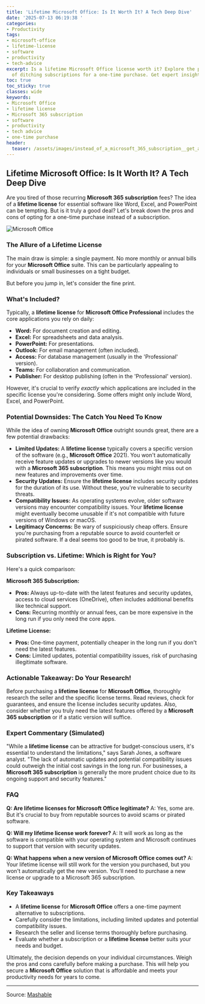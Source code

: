 ```yaml
---
title: 'Lifetime Microsoft Office: Is It Worth It? A Tech Deep Dive'
date: '2025-07-13 06:19:38 '
categories:
- Productivity
tags:
- microsoft-office
- lifetime-license
- software
- productivity
- tech-advice
excerpt: Is a lifetime Microsoft Office license worth it? Explore the pros & cons
  of ditching subscriptions for a one-time purchase. Get expert insights & advice.
toc: true
toc_sticky: true
classes: wide
keywords:
- Microsoft Office
- lifetime license
- Microsoft 365 subscription
- software
- productivity
- tech advice
- one-time purchase
header:
  teaser: /assets/images/instead_of_a_microsoft_365_subscription__get_a_lif_20250713061938.jpg
---
```


## Lifetime Microsoft Office: Is It Worth It? A Tech Deep Dive

Are you tired of those recurring **Microsoft 365 subscription** fees? The idea of a **lifetime license** for essential software like Word, Excel, and PowerPoint can be tempting. But is it truly a good deal? Let's break down the pros and cons of opting for a one-time purchase instead of a subscription.

![Microsoft Office](https://helios-i.mashable.com/imagery/articles/0667gNuHiNigC3qUjkiDGBS/hero-image.jpg)

### The Allure of a Lifetime License

The main draw is simple: a single payment. No more monthly or annual bills for your **Microsoft Office** suite. This can be particularly appealing to individuals or small businesses on a tight budget.

But before you jump in, let's consider the fine print.

### What's Included?

Typically, a **lifetime license** for **Microsoft Office Professional** includes the core applications you rely on daily:

*   **Word:** For document creation and editing.
*   **Excel:** For spreadsheets and data analysis.
*   **PowerPoint:** For presentations.
*   **Outlook:** For email management (often included).
*   **Access:** For database management (usually in the 'Professional' version).
*   **Teams:** For collaboration and communication.
*   **Publisher:** For desktop publishing (often in the 'Professional' version).

However, it's crucial to verify *exactly* which applications are included in the specific license you're considering. Some offers might only include Word, Excel, and PowerPoint.

### Potential Downsides: The Catch You Need To Know

While the idea of owning **Microsoft Office** outright sounds great, there are a few potential drawbacks:

*   **Limited Updates:** A **lifetime license** typically covers a specific version of the software (e.g., **Microsoft Office** 2021). You won't automatically receive feature updates or upgrades to newer versions like you would with a **Microsoft 365 subscription**. This means you might miss out on new features and improvements over time.
*   **Security Updates:** Ensure the **lifetime license** includes security updates for the duration of its use. Without these, you're vulnerable to security threats.
*   **Compatibility Issues:** As operating systems evolve, older software versions may encounter compatibility issues. Your **lifetime license** might eventually become unusable if it's not compatible with future versions of Windows or macOS.
*   **Legitimacy Concerns:** Be wary of suspiciously cheap offers. Ensure you're purchasing from a reputable source to avoid counterfeit or pirated software. If a deal seems too good to be true, it probably is.

### Subscription vs. Lifetime: Which is Right for You?

Here's a quick comparison:

**Microsoft 365 Subscription:**

*   **Pros:** Always up-to-date with the latest features and security updates, access to cloud services (OneDrive), often includes additional benefits like technical support.
*   **Cons:** Recurring monthly or annual fees, can be more expensive in the long run if you only need the core apps.

**Lifetime License:**

*   **Pros:** One-time payment, potentially cheaper in the long run if you don't need the latest features.
*   **Cons:** Limited updates, potential compatibility issues, risk of purchasing illegitimate software.

### Actionable Takeaway: Do Your Research!

Before purchasing a **lifetime license** for **Microsoft Office**, thoroughly research the seller and the specific license terms. Read reviews, check for guarantees, and ensure the license includes security updates. Also, consider whether you truly need the latest features offered by a **Microsoft 365 subscription** or if a static version will suffice.

### Expert Commentary (Simulated)

"While a **lifetime license** can be attractive for budget-conscious users, it's essential to understand the limitations," says Sarah Jones, a software analyst. "The lack of automatic updates and potential compatibility issues could outweigh the initial cost savings in the long run. For businesses, a **Microsoft 365 subscription** is generally the more prudent choice due to its ongoing support and security features."

### FAQ

**Q: Are lifetime licenses for Microsoft Office legitimate?**
A: Yes, some are. But it's crucial to buy from reputable sources to avoid scams or pirated software.

**Q: Will my lifetime license work forever?**
A: It will work as long as the software is compatible with your operating system and Microsoft continues to support that version with security updates.

**Q: What happens when a new version of Microsoft Office comes out?**
A: Your lifetime license will still work for the version you purchased, but you won't automatically get the new version. You'll need to purchase a new license or upgrade to a Microsoft 365 subscription.

### Key Takeaways

*   A **lifetime license** for **Microsoft Office** offers a one-time payment alternative to subscriptions.
*   Carefully consider the limitations, including limited updates and potential compatibility issues.
*   Research the seller and license terms thoroughly before purchasing.
*   Evaluate whether a subscription or a **lifetime license** better suits your needs and budget.

Ultimately, the decision depends on your individual circumstances. Weigh the pros and cons carefully before making a purchase. This will help you secure a **Microsoft Office** solution that is affordable and meets your productivity needs for years to come.

---

Source: [Mashable](https://mashable.com/uk/deals/july-13-microsoft-office-professional)